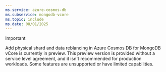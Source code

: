 ```yaml
---
ms.service: azure-cosmos-db
ms.subservice: mongodb-vcore
ms.topic: include
ms.date: 08/01/2025
---
```


> [!IMPORTANT]
> Add physical shard and data reblancing in Azure Cosmos DB for MongoDB vCore is currently in preview. This preview version is provided without a service level agreement, and it isn't recommended for production workloads. Some features are unsupported or have limited capabilities.

